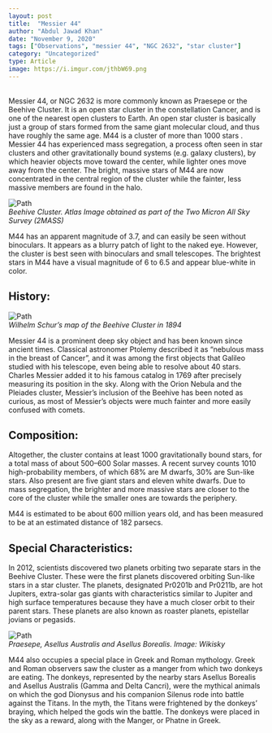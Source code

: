 ```yaml
---
layout: post
title:  "Messier 44"
author: "Abdul Jawad Khan"
date: "November 9, 2020"
tags: ["Observations", "messier 44", "NGC 2632", "star cluster"]
category: "Uncategorized"
type: Article
image: https://i.imgur.com/jthbW69.png
---
```

\
Messier 44, or NGC 2632 is more commonly known as Praesepe or the Beehive Cluster. It is an open star cluster in the constellation Cancer, and is one of the nearest open clusters to Earth. An open star cluster is basically just a group of stars formed from the same giant molecular cloud, and thus have roughly the same age. M44 is a cluster of more than 1000 stars . Messier 44 has experienced mass segregation, a process often seen in star clusters and other gravitationally bound systems (e.g. galaxy clusters), by which heavier objects move toward the center, while lighter ones move away from the center. The bright, massive stars of M44 are now concentrated in the central region of the cluster while the fainter, less massive members are found in the halo.

![Path](https://i.imgur.com/FRGG6LX.jpg)
\
*Beehive Cluster. Atlas Image obtained as part of the Two Micron All Sky Survey (2MASS)*

M44 has an apparent magnitude of 3.7, and can easily be seen without binoculars. It appears as a blurry patch of light to the naked eye. However, the cluster is best seen with binoculars and small telescopes. The brightest stars in M44 have a visual magnitude of 6 to 6.5 and appear blue-white in color.

## History:

![Path](https://i.imgur.com/tF15HHk.jpg)
\
*Wilhelm Schur’s map of the Beehive Cluster in 1894*

Messier 44 is a prominent deep sky object and has been known since ancient times. Classical astronomer Ptolemy described it as “nebulous mass in the breast of Cancer”, and it was among the first objects that Galileo studied with his telescope, even being able to resolve about 40 stars. Charles Messier added it to his famous catalog in 1769 after precisely measuring its position in the sky. Along with the Orion Nebula and the Pleiades cluster, Messier’s inclusion of the Beehive has been noted as curious, as most of Messier’s objects were much fainter and more easily confused with comets.

## Composition:

Altogether, the cluster contains at least 1000 gravitationally bound stars, for a total mass of about 500–600 Solar masses. A recent survey counts 1010 high-probability members, of which 68% are M dwarfs, 30% are Sun-like stars. Also present are five giant stars and eleven white dwarfs. Due to mass segregation, the brighter and more massive stars are closer to the core of the cluster while the smaller ones are towards the periphery.

M44 is estimated to be about 600 million years old, and has been measured to be at an estimated distance of 182 parsecs.

## Special Characteristics:

In 2012, scientists discovered two planets orbiting two separate stars in the Beehive Cluster. These were the first planets discovered orbiting Sun-like stars in a star cluster. The planets, designated Pr0201b and Pr0211b, are hot Jupiters, extra-solar gas giants with characteristics similar to Jupiter and high surface temperatures because they have a much closer orbit to their parent stars. These planets are also known as roaster planets, epistellar jovians or pegasids.

![Path](https://i.imgur.com/cW3BxxB.jpg)
\
*Praesepe, Asellus Australis and Asellus Borealis. Image: Wikisky*

M44 also occupies a special place in Greek and Roman mythology. Greek and Roman observers saw the cluster as a manger from which two donkeys are eating. The donkeys, represented by the nearby stars Asellus Borealis and Asellus Australis (Gamma and Delta Cancri), were the mythical animals on which the god Dionysus and his companion Silenus rode into battle against the Titans. In the myth, the Titans were frightened by the donkeys’ braying, which helped the gods win the battle. The donkeys were placed in the sky as a reward, along with the Manger, or Phatne in Greek.